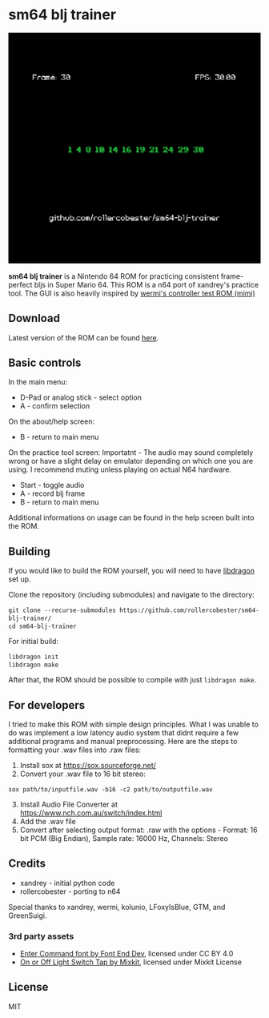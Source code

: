 # sm64 blj trainer
![Example screenshot](doc/sm64-blj-trainer.png)

**sm64 blj trainer** is a Nintendo 64 ROM for practicing consistent frame-perfect bljs in Super Mario 64. This ROM is a n64 port of xandrey's practice tool. The GUI is also heavily inspired by [wermi's controller test ROM (mimi)](https://github.com/wermipls/mimi)

## Download
Latest version of the ROM can be found [here](https://github.com/rollercobester/sm64-blj-trainer/releases).

## Basic controls
In the main menu:
* D-Pad or analog stick - select option
* A - confirm selection

On the about/help screen:
* B - return to main menu

On the practice tool screen:
Importatnt - The audio may sound completely wrong or have a slight delay on emulator depending on which one you are using. I recommend muting unless playing on actual N64 hardware.
* Start - toggle audio
* A - record blj frame
* B - return to main menu

Additional informations on usage can be found in the help screen built into the ROM.

## Building
If you would like to build the ROM yourself, you will need to have [libdragon](https://libdragon.dev/) set up. 

Clone the repository (including submodules) and navigate to the directory:
```
git clone --recurse-submodules https://github.com/rollercobester/sm64-blj-trainer/
cd sm64-blj-trainer
```

For initial build:
```
libdragon init
libdragon make
```

After that, the ROM should be possible to compile with just `libdragon make`.

## For developers
I tried to make this ROM with simple design principles. What I was unable to do was implement a low latency audio system that didnt require a few additional programs and manual preprocessing. Here are the steps to formatting your .wav files into .raw files:
1) Install sox at https://sox.sourceforge.net/
2) Convert your .wav file to 16 bit stereo:
```
sox path/to/inputfile.wav -b16 -c2 path/to/outputfile.wav
```
3) Install Audio File Converter at https://www.nch.com.au/switch/index.html
4) Add the .wav file
5) Convert after selecting output format: .raw with the options - Format: 16 bit PCM (Big Endian), Sample rate: 16000 Hz, Channels: Stereo

## Credits
* xandrey - initial python code
* rollercobester - porting to n64

Special thanks to xandrey, wermi, kolunio, LFoxyIsBlue, GTM, and GreenSuigi.

### 3rd party assets
* [Enter Command font by Font End Dev](https://fontenddev.com/fonts/enter-command/), licensed under CC BY 4.0
* [On or Off Light Switch Tap by Mixkit](https://assets.mixkit.co/active_storage/sfx/2585/2585.wav), licensed under Mixkit License

## License
MIT
